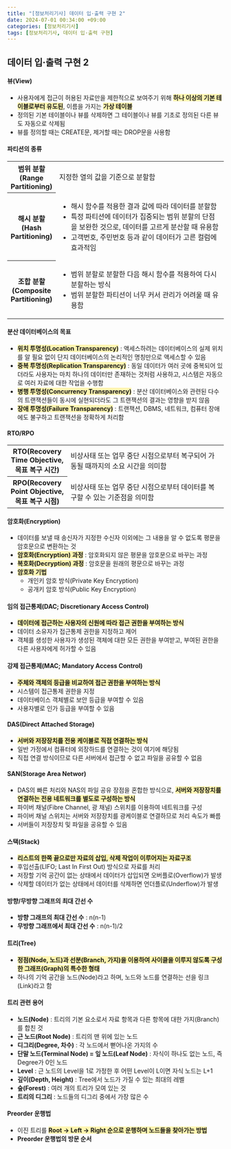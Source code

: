 ```yaml
---
title: "[정보처리기사] 데이터 입·출력 구현 2"
date: 2024-07-01 00:34:00 +09:00
categories: [정보처리기사]
tags: [정보처리기사, 데이터 입·출력 구현]
---
```


## 데이터 입·출력 구현 2

#### **뷰(View)**

- 사용자에게 접근이 허용된 자료만을 제한적으로 보여주기 위해 **<span style="background-color:#fff5b1">하나 이상의 기본 테이블로부터 유도된</span>**, 이름을 가지는 **<span style="background-color:#fff5b1">가상 테이블</span>**
- 정의된 기본 테이블이나 뷰를 삭제하면 그 테이블이나 뷰를 기초로 정의된 다른 뷰도 자동으로 삭제됨
- 뷰를 정의할 때는 CREATE문, 제거할 때는 DROP문을 사용함

#### **파티션의 종류**

<table>
<tr>
<th style="white-space: pre;">범위 분할<br/>(Range<br/>Partitioning)</th>
<td style="white-space: normal;">지정한 열의 값을 기준으로 분할함</td>
</tr>
<tr>
<th style="white-space: pre;">해시 분할<br/>(Hash<br/>Partitioning)</th>
<td style="white-space: normal;">
<ul>
<li>해시 함수를 적용한 결과 값에 따라 데이터를 분할함</li>
<li>특정 파티션에 데이터가 집중되는 범위 분할의 단점을 보완한 것으로, 데이터를 고르게 분산할 때 유용함</li>
<li>고객번호, 주민번호 등과 같이 데이터가 고른 컬럼에 효과적임</li>
</ul>
</td>
</tr>
<tr>
<th style="white-space: pre;">조합 분할<br/>(Composite<br/>Partitioning)</th>
<td style="white-space: normal;">
<ul>
<li>범위 분할로 분할한 다음 해시 함수를 적용하여 다시 분할하는 방식</li>
<li>범위 분할한 파티션이 너무 커서 관리가 어려울 때 유용함</li>
</ul>
</td>
</tr>
</table>

#### **분산 데이터베이스의 목표**

- **<span style="background-color:#fff5b1">위치 투명성(Location Transparency)</span>** : 액세스하려는 데이터베이스의 실제 위치를 알 필요 없이 단지 데이터베이스의 논리적인 명칭만으로 액세스할 수 있음
- **<span style="background-color:#fff5b1">중복 투명성(Replication Transparency)</span>** : 동일 데이터가 여러 곳에 중복되어 있더라도 사용자는 마치 하나의 데이터만 존재하는 것처럼 사용하고, 시스템은 자동으로 여러 자료에 대한 작업을 수행함
- **<span style="background-color:#fff5b1">병행 투명성(Concurrency Transparency)</span>** : 분산 데이터베이스와 관련된 다수의 트랜잭션들이 동시에 실현되더라도 그 트랜잭션의 결과는 영향을 받지 않음
- **<span style="background-color:#fff5b1">장애 투명성(Failure Transparency)</span>** : 트랜잭션, DBMS, 네트워크, 컴퓨터 장애에도 불구하고 트랜잭션을 정확하게 처리함

#### **RTO/RPO**

<table>
<tr>
<th style="white-space: pre;">RTO(Recovery<br/>Time Objective,<br/>목표 복구 시간)</th>
<td style="white-space: normal;">비상사태 또는 업무 중단 시점으로부터 복구되어 가동될 때까지의 소요 시간을 의미함</td>
</tr>
<tr>
<th style="white-space: pre;">RPO(Recovery<br/>Point Objective,<br/>목표 복구 시점)</th>
<td style="white-space: normal;">비상사태 또는 업무 중단 시점으로부터 데이터를 복구할 수 있는 기준점을 의미함</td>
</tr>
</table>

#### **암호화(Encryption)**

- 데이터를 보낼 때 송신자가 지정한 수신자 이외에는 그 내용을 알 수 없도록 평문을 암호문으로 변환하는 것
- **<span style="background-color:#fff5b1">암호화(Encryption) 과정</span>** : 암호화되지 않은 평문을 암호문으로 바꾸는 과정
- **<span style="background-color:#fff5b1">복호화(Decryption) 과정</span>** : 암호문을 원래의 평문으로 바꾸는 과정
- **<span style="background-color:#fff5b1">암호화 기법</span>**
  * 개인키 암호 방식(Private Key Encryption)
  * 공개키 암호 방식(Public Key Encryption)

#### **임의 접근통제(DAC; Discretionary Access Control)**

- **<span style="background-color: #fff5b1">데이터에 접근하는 사용자의 신원에 따라 접근 권한을 부여하는 방식</span>**
- 데이터 소유자가 접근통제 권한을 지정하고 제어
- 객체를 생성한 사용자가 생성된 객체에 대한 모든 권한을 부여받고, 부여된 권한을 다른 사용자에게 허가할 수 있음

#### **강제 접근통제(MAC; Mandatory Access Control)**

- **<span style="background-color:#fff5b1">주체와 객체의 등급을 비교하여 접근 권한을 부여하는 방식</span>**
- 시스템이 접근통제 권한을 지정
- 데이터베이스 객체별로 보안 등급을 부여할 수 있음
- 사용자별로 인가 등급을 부여할 수 있음

#### **DAS(Direct Attached Storage)**

- **<span style="background-color:#fff5b1">서버와 저장장치를 전용 케이블로 직접 연결하는 방식</span>**
- 일반 가정에서 컴퓨터에 외장하드를 연결하는 것이 여기에 해당됨
- 직접 연결 방식이므로 다른 서버에서 접근할 수 없고 파일을 공유할 수 없음

#### **SAN(Storage Area Networ)**

- DAS의 빠른 처리와 NAS의 파일 공유 장점을 혼합한 방식으로, **<span style="background-color:#fff5b1">서버와 저장장치를 연결하는 전용 네트워크를 별도로 구성하는 방식</span>**
- 파이버 채널(Fibre Channel, 광 채널) 스위치를 이용하여 네트워크를 구성
- 파이버 채널 스위치는 서버와 저장장치를 광케이블로 연결하므로 처리 속도가 빠름
- 서버들이 저장장치 및 파일을 공유할 수 있음

#### **스택(Stack)**

- **<span style="background-color:#fff5b1">리스트의 한쪽 끝으로만 자료의 삽입, 삭제 작업이 이루어지는 자료구조</span>**
- 후입선출(LIFO; Last In First Out) 방식으로 자료를 처리
- 저장할 기억 공간이 없는 상태에서 데이터가 삽입되면 오버플로(Overflow)가 발생
- 삭제할 데이터가 없는 상태에서 데이터를 삭제하면 언더플로(Underflow)가 발생

#### **방향/무방향 그래프의 최대 간선 수**

- **방향 그래프의 최대 간선 수** : n(n-1)
- **무방향 그래프에서 최대 간선 수** : n(n-1)/2

#### **트리(Tree)**

- **<span style="background-color:#fff5b1">정점(Node, 노드)과 선분(Branch, 가지)을 이용하여 사이클을 이루지 않도록 구성한 그래프(Graph)의 특수한 형태</span>**
- 하나의 기억 공간을 노드(Node)라고 하며, 노드와 노드를 연결하는 선을 링크(Link)라고 함

#### **트리 관련 용어**

- **노드(Node)** : 트리의 기본 요소로서 자료 항목과 다른 항목에 대한 가지(Branch)를 합친 것
- **근 노드(Root Node)** : 트리의 맨 위에 있는 노드
- **디그리(Degree, 차수)** : 각 노드에서 뻗어나온 가지의 수
- **단말 노드(Terminal Node) = 잎 노드(Leaf Node)** : 자식이 하나도 없는 노드, 즉 Degree가 0인 노드
- **Level** : 근 노드의 Level을 1로 가정한 후 어떤 Level이 L이면 자식 노드는 L+1
- **깊이(Depth, Height)** : Tree에서 노드가 가질 수 있는 최대의 레벨
- **숲(Forest)** : 여러 개의 트리가 모여 있는 것
- **트리의 디그리** : 노드들의 디그리 중에서 가장 많은 수

#### **Preorder 운행법**

- 이진 트리를 **<span style="background-color:#fff5b1">Root → Left → Right 순으로 운행하며 노드들을 찾아가는 방법</span>**
- **Preorder 운행법의 방문 순서**
